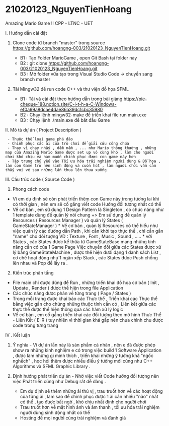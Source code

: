 # 21020123_NguyenTienHoang
Amazing Mario Game !! CPP - LTNC - UET

I. Hướng dẫn cài đặt 
 1. Clone code từ branch "master" trong source https://github.com/hoangng-003/21020123_NguyenTienHoang.git
    - B1 : Tạo Folder MarioGame , open Git Bash tại folder này
    - B2 : git clone https://github.com/hoangng-003/21020123_NguyenTienHoang.git
    - B3 : Mở folder vừa tạo trong Visual Studio Code -> chuyển sang branch master
   
 2. Tải Mingw32 để run code C++ và thư viện đồ họa SFML
    - B1 : Tải và cài đặt theo hướng dẫn trong bài giảng
           https://pie-cheque-188.notion.site/C-i-t-h-a-C-Windows-ef0a99a8dcae4dae86a39dc1cbc35980
    - B2 : Chạy lệnh mingw32-make để triển khai file run main.exe 
    - B3 : Chạy lệnh .\main.exe để bắt đầu Game
   
II. Mô tả dự án ( Project Description )

     - Thuộc thể loại game phá đảo
     - Chinh phục các ải của trò chơi để giải cứu công chúa
     - Thay vì chạy nhẩy , dẫm nấm , ... như Mario thông thường , những map của Amazing Mario Game được set up vô cùng khó , làm cho người chơi khó chịu và ham muốn chinh phục được con game này hơn 
     - Tập trung chủ yếu vào Tối ưu hóa trải nghiệm người dùng & Đồ họa , làm con Game trở nên sinh động và cuốn hút , làm người chơi vẫn cảm thấy vui vẻ sau những lần thua lên thua xuống
     
III. Cấu trúc code ( Source Code )
  1. Phong cách code
 
  - Vì em dự định sẽ còn phát triển thêm con Game này trong tương lai khi có thời gian , nên em sẽ cố gắng viết code Hướng đối tượng nhất có thể
  - Về cơ bản , em sử dụng 1 Design Pattern là Singleton , có chức năng như 1 template dùng để quản lý nói chung
      +> Em sử dụng để quản lý Resources ( Resources Manager ) và quản lý States ( GameStateManager )
          * Về cơ bản , quản lý Resources có thể hiểu như việc quản lý các đường dẫn Path , khi cần khởi tạo thực thể , chỉ cần gắn "name" cho đối tượng
              VD : Texture , Font , Music , Sound , .....
          * với States , các States được kế thừa từ GameStateBase mang những tính năng cần có của 1 Game Page
            Việc chuyển đổi giữa các States được xử lý bằng GameStateMachine , được thể hiện dưới dạng 1 danh sách List , cơ chế hoạt động như 1 ngăn xếp Stack , các States được Push chồng lên nhau và Pop để lấy ra .
  
  2. Kiến trúc phân tầng 
  
  - File main chỉ được dùng để Run , những triển khai đồ họa cơ bản ( Init , Update , Render ) được thể hiện trong file Application
  - Các chức năng được phân về từng trang ( Page / States )
  - Trong mỗi trang được khai báo các Thực thể , Triển khai các Thực thể bằng việc gắn cho chúng những thuộc tính cần có , Liên kết giữa các thực thể được thể hiện thông qua các hàm xử lý logic
  - Về cơ bản , em cố gắng triển khai các đối tượng theo mô hình Thực Thể - Liên Kết ( E-R ) tuy nhiên vì thời gian khá gấp nên chưa chỉnh chu được code trong từng trang

IV . Kết luận
  1. Ý nghĩa
    - Vì dự án lần này là sản phẩm cá nhân , nên e đã được phép show ra những kinh nghiệm e có trong việc build 1 Software Application , được làm những gì mình thích , triển khai những ý tưởng khá "ngốc nghếch" , học hỏi thêm được nhiều điều ý tưởng mới cũng như C++ Algorithms và SFML Graphic Library .
   
  2. Định hướng phát triển dự án
    - Nhờ việc viết Code hướng đối tượng nên việc Phát triển cũng như Debug rất dễ dàng .
      + Em dự định sẽ thêm những ải thú vị , trau truốt hơn về các hoạt động của từng ải , làm sao để chinh phục được 1 ải cần nhiều "não" nhất có thể , tạo được bất ngờ , khó chịu nhất định cho người chơi 
      + Trau truốt hơn về mặt hình ảnh và âm thanh , tối ưu hóa trải nghiệm người dùng sinh động nhất có thể
      + Hosting để mọi người cùng trải nghiệm và đánh giá 
    
